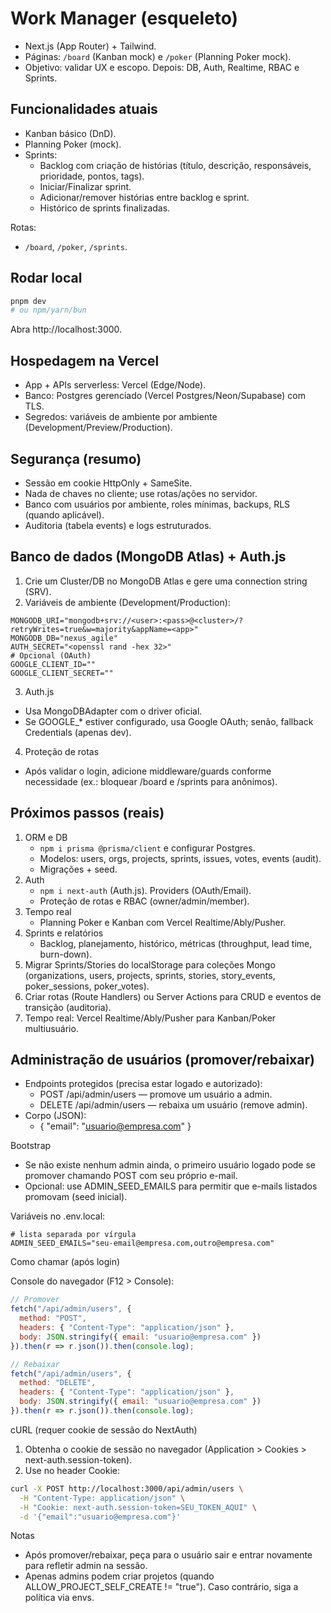 # Work Manager (esqueleto)

- Next.js (App Router) + Tailwind.
- Páginas: `/board` (Kanban mock) e `/poker` (Planning Poker mock).
- Objetivo: validar UX e escopo. Depois: DB, Auth, Realtime, RBAC e Sprints.

## Funcionalidades atuais

- Kanban básico (DnD).
- Planning Poker (mock).
- Sprints:
  - Backlog com criação de histórias (título, descrição, responsáveis, prioridade, pontos, tags).
  - Iniciar/Finalizar sprint.
  - Adicionar/remover histórias entre backlog e sprint.
  - Histórico de sprints finalizadas.

Rotas:

- `/board`, `/poker`, `/sprints`.

## Rodar local

```bash
pnpm dev
# ou npm/yarn/bun
```

Abra http://localhost:3000.

## Hospedagem na Vercel

- App + APIs serverless: Vercel (Edge/Node).
- Banco: Postgres gerenciado (Vercel Postgres/Neon/Supabase) com TLS.
- Segredos: variáveis de ambiente por ambiente (Development/Preview/Production).

## Segurança (resumo)

- Sessão em cookie HttpOnly + SameSite.
- Nada de chaves no cliente; use rotas/ações no servidor.
- Banco com usuários por ambiente, roles mínimas, backups, RLS (quando aplicável).
- Auditoria (tabela events) e logs estruturados.

## Banco de dados (MongoDB Atlas) + Auth.js
1) Crie um Cluster/DB no MongoDB Atlas e gere uma connection string (SRV).
2) Variáveis de ambiente (Development/Production):
```
MONGODB_URI="mongodb+srv://<user>:<pass>@<cluster>/?retryWrites=true&w=majority&appName=<app>"
MONGODB_DB="nexus_agile"
AUTH_SECRET="<openssl rand -hex 32>"
# Opcional (OAuth)
GOOGLE_CLIENT_ID=""
GOOGLE_CLIENT_SECRET=""
```
3) Auth.js
- Usa MongoDBAdapter com o driver oficial.
- Se GOOGLE_* estiver configurado, usa Google OAuth; senão, fallback Credentials (apenas dev).

4) Proteção de rotas
- Após validar o login, adicione middleware/guards conforme necessidade (ex.: bloquear /board e /sprints para anônimos).

## Próximos passos (reais)

1. ORM e DB
   - `npm i prisma @prisma/client` e configurar Postgres.
   - Modelos: users, orgs, projects, sprints, issues, votes, events (audit).
   - Migrações + seed.
2. Auth
   - `npm i next-auth` (Auth.js). Providers (OAuth/Email).
   - Proteção de rotas e RBAC (owner/admin/member).
3. Tempo real
   - Planning Poker e Kanban com Vercel Realtime/Ably/Pusher.
4. Sprints e relatórios
   - Backlog, planejamento, histórico, métricas (throughput, lead time, burn-down).
5. Migrar Sprints/Stories do localStorage para coleções Mongo (organizations, users, projects, sprints, stories, story_events, poker_sessions, poker_votes).
6. Criar rotas (Route Handlers) ou Server Actions para CRUD e eventos de transição (auditoria).
7. Tempo real: Vercel Realtime/Ably/Pusher para Kanban/Poker multiusuário.

## Administração de usuários (promover/rebaixar)

- Endpoints protegidos (precisa estar logado e autorizado):
  - POST /api/admin/users   — promove um usuário a admin.
  - DELETE /api/admin/users — rebaixa um usuário (remove admin).
- Corpo (JSON):
  - { "email": "usuario@empresa.com" }

Bootstrap
- Se não existe nenhum admin ainda, o primeiro usuário logado pode se promover chamando POST com seu próprio e-mail.
- Opcional: use ADMIN_SEED_EMAILS para permitir que e-mails listados promovam (seed inicial).

Variáveis no .env.local:
```
# lista separada por vírgula
ADMIN_SEED_EMAILS="seu-email@empresa.com,outro@empresa.com"
```

Como chamar (após login)

Console do navegador (F12 > Console):
```js
// Promover
fetch("/api/admin/users", {
  method: "POST",
  headers: { "Content-Type": "application/json" },
  body: JSON.stringify({ email: "usuario@empresa.com" })
}).then(r => r.json()).then(console.log);

// Rebaixar
fetch("/api/admin/users", {
  method: "DELETE",
  headers: { "Content-Type": "application/json" },
  body: JSON.stringify({ email: "usuario@empresa.com" })
}).then(r => r.json()).then(console.log);
```

cURL (requer cookie de sessão do NextAuth)
1) Obtenha o cookie de sessão no navegador (Application > Cookies > next-auth.session-token).
2) Use no header Cookie:
```bash
curl -X POST http://localhost:3000/api/admin/users \
  -H "Content-Type: application/json" \
  -H "Cookie: next-auth.session-token=SEU_TOKEN_AQUI" \
  -d '{"email":"usuario@empresa.com"}'
```

Notas
- Após promover/rebaixar, peça para o usuário sair e entrar novamente para refletir admin na sessão.
- Apenas admins podem criar projetos (quando ALLOW_PROJECT_SELF_CREATE != "true"). Caso contrário, siga a política via envs.
